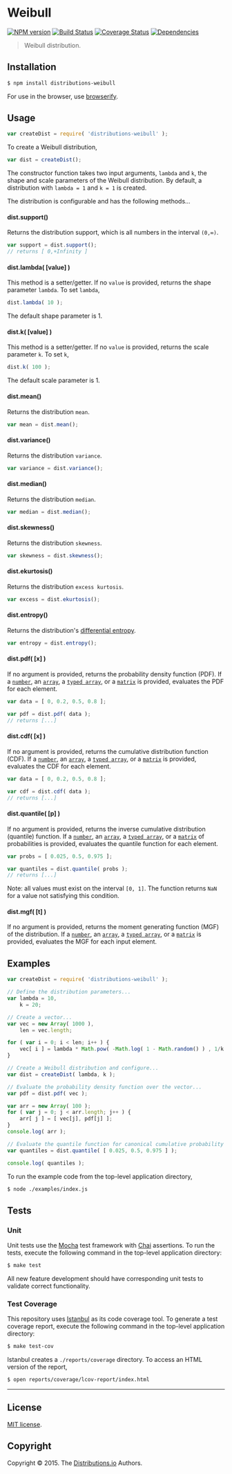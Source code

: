 Weibull
===
[![NPM version][npm-image]][npm-url] [![Build Status][travis-image]][travis-url] [![Coverage Status][coveralls-image]][coveralls-url] [![Dependencies][dependencies-image]][dependencies-url]

> Weibull distribution.


## Installation

``` bash
$ npm install distributions-weibull
```

For use in the browser, use [browserify](https://github.com/substack/node-browserify).


## Usage

``` javascript
var createDist = require( 'distributions-weibull' );
```

To create a Weibull distribution,

``` javascript
var dist = createDist();
```

The constructor function takes two input arguments, `lambda` and `k`, the shape and scale parameters of the Weibull distribution. By default, a distribution with `lambda = 1` and `k = 1` is created.

The distribution is configurable and has the following methods...


#### dist.support()

Returns the distribution support, which is all numbers in the interval `(0,∞)`.

``` javascript
var support = dist.support();
// returns [ 0,+Infinity ]
```


#### dist.lambda( [value] )

This method is a setter/getter. If no `value` is provided, returns the shape parameter `lambda`. To set `lambda`,

``` javascript
dist.lambda( 10 );
```

The default shape parameter is 1.

#### dist.k( [value] )

This method is a setter/getter. If no `value` is provided, returns the scale parameter `k`. To set `k`,

``` javascript
dist.k( 100 );
```

The default scale parameter is 1.

#### dist.mean()

Returns the distribution `mean`.

``` javascript
var mean = dist.mean();
```


#### dist.variance()

Returns the distribution `variance`.

``` javascript
var variance = dist.variance();
```


#### dist.median()

Returns the distribution `median`.

``` javascript
var median = dist.median();
```

#### dist.skewness()

Returns the distribution `skewness`.

``` javascript
var skewness = dist.skewness();
```

#### dist.ekurtosis()

Returns the distribution `excess kurtosis`.

``` javascript
var excess = dist.ekurtosis();
```

#### dist.entropy()

Returns the distribution's [differential entropy](http://en.wikipedia.org/wiki/Differential_entropy).

``` javascript
var entropy = dist.entropy();
```

#### dist.pdf( [x] )

If no argument is provided, returns the probability density function (PDF). If a [`number`](https://developer.mozilla.org/en-US/docs/Web/JavaScript/Reference/Global_Objects/Number), an [`array`](https://developer.mozilla.org/en-US/docs/Web/JavaScript/Reference/Global_Objects/Array), a [`typed array`](https://developer.mozilla.org/en-US/docs/Web/JavaScript/Typed_arrays), or a [`matrix`](https://github.com/dstructs/matrix) is provided, evaluates the PDF for each element.

``` javascript
var data = [ 0, 0.2, 0.5, 0.8 ];

var pdf = dist.pdf( data );
// returns [...]
```

#### dist.cdf( [x] )

If no argument is provided, returns the cumulative distribution function (CDF). If a [`number`](https://developer.mozilla.org/en-US/docs/Web/JavaScript/Reference/Global_Objects/Number), an [`array`](https://developer.mozilla.org/en-US/docs/Web/JavaScript/Reference/Global_Objects/Array), a [`typed array`](https://developer.mozilla.org/en-US/docs/Web/JavaScript/Typed_arrays), or a [`matrix`](https://github.com/dstructs/matrix) is provided, evaluates the CDF for each element.


``` javascript
var data = [ 0, 0.2, 0.5, 0.8 ];

var cdf = dist.cdf( data );
// returns [...]
```


#### dist.quantile( [p] )

If no argument is provided, returns the inverse cumulative distribution (quantile) function. If a [`number`](https://developer.mozilla.org/en-US/docs/Web/JavaScript/Reference/Global_Objects/Number), an [`array`](https://developer.mozilla.org/en-US/docs/Web/JavaScript/Reference/Global_Objects/Array), a [`typed array`](https://developer.mozilla.org/en-US/docs/Web/JavaScript/Typed_arrays), or a [`matrix`](https://github.com/dstructs/matrix) of probabilities is provided, evaluates the quantile function for each element.

``` javascript
var probs = [ 0.025, 0.5, 0.975 ];

var quantiles = dist.quantile( probs );
// returns [...]
```

Note: all values must exist on the interval `[0, 1]`. The function returns `NaN` for a value not satisfying this condition.

#### dist.mgf( [t] )

If no argument is provided, returns the moment generating function (MGF) of the distribution. If a [`number`](https://developer.mozilla.org/en-US/docs/Web/JavaScript/Reference/Global_Objects/Number), an [`array`](https://developer.mozilla.org/en-US/docs/Web/JavaScript/Reference/Global_Objects/Array), a [`typed array`](https://developer.mozilla.org/en-US/docs/Web/JavaScript/Typed_arrays), or a [`matrix`](https://github.com/dstructs/matrix) is provided, evaluates the MGF for each input element.


## Examples

``` javascript
var createDist = require( 'distributions-weibull' );

// Define the distribution parameters...
var lambda = 10,
	k = 20;

// Create a vector...
var vec = new Array( 1000 ),
	len = vec.length;

for ( var i = 0; i < len; i++ ) {
	vec[ i ] = lambda * Math.pow( -Math.log( 1 - Math.random() ) , 1/k );
}

// Create a Weibull distribution and configure...
var dist = createDist( lambda, k );

// Evaluate the probability density function over the vector...
var pdf = dist.pdf( vec );

var arr = new Array( 100 );
for ( var j = 0; j < arr.length; j++ ) {
	arr[ j ] = [ vec[j], pdf[j] ];
}
console.log( arr );

// Evaluate the quantile function for canonical cumulative probability values...
var quantiles = dist.quantile( [ 0.025, 0.5, 0.975 ] );

console.log( quantiles );
```

To run the example code from the top-level application directory,

``` bash
$ node ./examples/index.js
```


## Tests

### Unit

Unit tests use the [Mocha](http://mochajs.org) test framework with [Chai](http://chaijs.com) assertions. To run the tests, execute the following command in the top-level application directory:

``` bash
$ make test
```

All new feature development should have corresponding unit tests to validate correct functionality.


### Test Coverage

This repository uses [Istanbul](https://github.com/gotwarlost/istanbul) as its code coverage tool. To generate a test coverage report, execute the following command in the top-level application directory:

``` bash
$ make test-cov
```

Istanbul creates a `./reports/coverage` directory. To access an HTML version of the report,

``` bash
$ open reports/coverage/lcov-report/index.html
```


---
## License

[MIT license](http://opensource.org/licenses/MIT).


## Copyright

Copyright &copy; 2015. The [Distributions.io](https://github.com/distributions-io) Authors.

[npm-image]: http://img.shields.io/npm/v/distributions-weibull.svg
[npm-url]: https://npmjs.org/package/distributions-weibull

[travis-image]: http://img.shields.io/travis/distributions-io/weibull/master.svg
[travis-url]: https://travis-ci.org/distributions-io/weibull

[coveralls-image]: https://img.shields.io/coveralls/distributions-io/weibull/master.svg
[coveralls-url]: https://coveralls.io/r/distributions-io/weibull?branch=master

[dependencies-image]: http://img.shields.io/david/distributions-io/weibull.svg
[dependencies-url]: https://david-dm.org/distributions-io/weibull

[dev-dependencies-image]: http://img.shields.io/david/dev/distributions-io/weibull.svg
[dev-dependencies-url]: https://david-dm.org/dev/distributions-io/weibull

[github-issues-image]: http://img.shields.io/github/issues/distributions-io/weibull.svg
[github-issues-url]: https://github.com/distributions-io/weibull/issues
